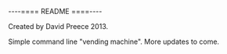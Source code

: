 ----==== README ====----

Created by David Preece 2013.

Simple command line "vending machine". More updates to come.
